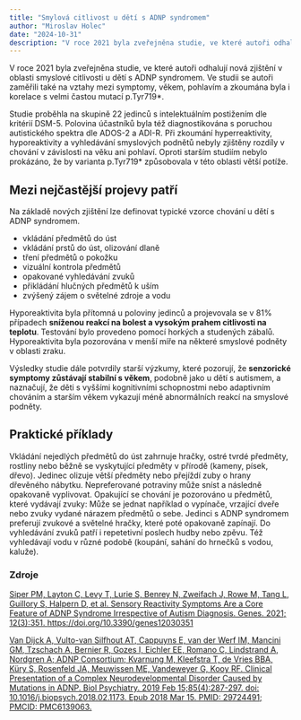 ```yaml
---
title: "Smylová citlivost u dětí s ADNP syndromem"
author: "Miroslav Holec"
date: "2024-10-31"
description: "V roce 2021 byla zveřejněna studie, ve které autoři odhalují nová zjištění v oblasti smyslové citlivosti u dětí s ADNP syndromem. Ve studii se autoři zaměřili také na vztahy mezi symptomy, věkem, pohlavím a zkoumána byla i korelace s velmi častou mutací p.Tyr719*."
---
```


V roce 2021 byla zveřejněna studie, ve které autoři odhalují nová zjištění v oblasti smyslové citlivosti u dětí s ADNP syndromem. Ve  studii se autoři zaměřili také na vztahy mezi symptomy, věkem, pohlavím a zkoumána byla i korelace s velmi častou mutací p.Tyr719*.

Studie proběhla na skupině 22 jedinců s intelektuálním postižením dle kritérií DSM-5. Polovina účastníků byla též  diagnostikována s poruchou autistického spektra dle ADOS-2 a ADI-R. Při  zkoumání hyperreaktivity, hyporeaktivity a vyhledávání smyslových podnětů nebyly zjištěny rozdíly v chování v závislosti na věku ani pohlaví. Oproti starším studiím nebylo prokázáno, že by varianta  p.Tyr719* způsobovala v této oblasti větší potíže.        

## Mezi nejčastější projevy patří

Na základě nových zjištění lze definovat typické vzorce chování u dětí s ADNP syndromem.

- vkládání předmětů do úst
- vkládání prstů do úst, olizování dlaně
- tření předmětů o pokožku
- vizuální kontrola předmětů
- opakované vyhledávání zvuků
- přikládání hlučných předmětů k uším
- zvýšený zájem o světelné zdroje a vodu

Hyporeaktivita byla přítomná u poloviny jedinců a projevovala se v 81% případech **sníženou reakcí na bolest a vysokým prahem citlivosti na teplotu**. Testování bylo provedeno pomocí horkých a studených zábalů. Hyporeaktivita byla pozorována v menší míře na některé smyslové podněty v oblasti zraku.

Výsledky studie dále potvrdily starší výzkumy, které pozorují, že **senzorické symptomy zůstávají stabilní s věkem**, podobně jako u dětí s autismem, a naznačují, že děti s vyššími  kognitivními schopnostmi nebo adaptivním chováním a starším věkem  vykazují méně abnormálních reakcí na smyslové podněty.

## Praktické příklady

Vkládání nejedlých předmětů do úst zahrnuje hračky, ostré  tvrdé předměty, rostliny nebo běžně se vyskytující předměty v přírodě  (kameny, písek, dřevo). Jedinec olizuje větší předměty nebo přejíždí  zuby o hrany dřevěného nábytku. Nepreferované potraviny může sníst a  následně opakovaně vyplivovat. Opakující se chování je pozorováno u  předmětů, které vydávají zvuky: Může se jednat například o vypínače,  vrzající dveře nebo zvuky vydané nárazem předmětů o sebe. Jedinci s ADNP syndromem preferují zvukové a světelné hračky, které poté opakovaně zapínají. Do vyhledávání zvuků patří i repetetivní poslech hudby nebo  zpěvu. Též vyhledávají vodu v různé podobě (koupání, sahání do hrnečků s vodou, kaluže).

### Zdroje

[Siper PM,  Layton C, Levy T, Lurie S, Benrey N, Zweifach J, Rowe M, Tang L,  Guillory S, Halpern D, et al. Sensory Reactivity Symptoms Are a Core  Feature of ADNP Syndrome Irrespective of Autism Diagnosis. Genes. 2021;  12(3):351. https://doi.org/10.3390/genes12030351 ](https://doi.org/10.3390/genes12030351)

[Van  Dijck A, Vulto-van Silfhout AT, Cappuyns E, van der Werf IM, Mancini  GM, Tzschach A, Bernier R, Gozes I, Eichler EE, Romano C, Lindstrand A,  Nordgren A; ADNP Consortium; Kvarnung M, Kleefstra T, de Vries BBA, Küry  S, Rosenfeld JA, Meuwissen ME, Vandeweyer G, Kooy RF. Clinical  Presentation of a Complex Neurodevelopmental Disorder Caused by  Mutations in ADNP. Biol Psychiatry. 2019 Feb 15;85(4):287-297. doi:  10.1016/j.biopsych.2018.02.1173. Epub 2018 Mar 15. PMID: 29724491;  PMCID: PMC6139063.](https://pmc.ncbi.nlm.nih.gov/articles/PMC6139063)